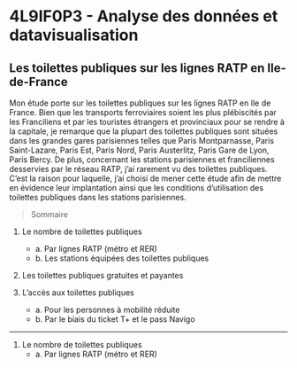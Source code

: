 # 4L9IF0P3 - Analyse des données et datavisualisation 

## **Les toilettes publiques sur les lignes RATP en Ile-de-France**
 
Mon étude porte sur les toilettes publiques sur les lignes RATP en Ile de France. Bien que les transports ferroviaires soient les plus plébiscités par les Franciliens et par les touristes étrangers et provinciaux pour se rendre à la capitale, je remarque que la plupart des toilettes publiques sont situées dans les grandes gares parisiennes telles que Paris Montparnasse, Paris Saint-Lazare, Paris Est, Paris Nord, Paris Austerlitz, Paris Gare de Lyon, Paris Bercy. De plus, concernant les stations parisiennes et franciliennes desservies par le réseau RATP, j’ai rarement vu des toilettes publiques. 
C’est la raison pour laquelle, j’ai choisi de mener cette étude afin de mettre en évidence leur implantation ainsi que les conditions d’utilisation des toilettes publiques dans les stations parisiennes. 

> Sommaire 

1. Le nombre de toilettes publiques 
   * a. Par lignes RATP (métro et RER) 
   * b. Les stations équipées des toilettes publiques 

2. Les toilettes publiques gratuites et payantes

3. L’accès aux toilettes publiques 
   * a. Pour les personnes à mobilité réduite
   * b. Par le biais du ticket T+ et le pass Navigo


___________________________________________________________



1. Le nombre de toilettes publiques
   * a. Par lignes RATP (métro et RER) 



